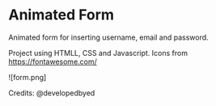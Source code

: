 # Animated Form

Animated form for inserting username, email and password.

Project using HTMLL, CSS and Javascript.
Icons from https://fontawesome.com/

![form.png]

Credits: @developedbyed
